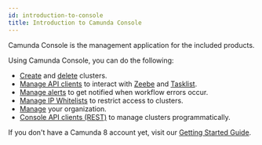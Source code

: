 ```yaml
---
id: introduction-to-console
title: Introduction to Camunda Console
---
```


Camunda Console is the management application for the included products.

Using Camunda Console, you can do the following:

- [Create](./manage-clusters/create-cluster.md) and [delete](./manage-clusters/delete-cluster.md) clusters.
- [Manage API clients](./manage-clusters/manage-api-clients.md) to interact with [Zeebe](/components/zeebe/zeebe-overview.md) and [Tasklist](/components/tasklist/introduction-to-tasklist.md).
- [Manage alerts](./manage-clusters/manage-alerts.md) to get notified when workflow errors occur.
- [Manage IP Whitelists](./manage-clusters/manage-ip-whitelists.md) to restrict access to clusters.
- [Manage](./manage-organization/organization-settings.md) your organization.
- [Console API clients (REST)](apis-tools/console-api-reference.md) to manage clusters programmatically.

If you don't have a Camunda 8 account yet, visit our [Getting Started Guide](../../guides/create-account.md).
